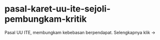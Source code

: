 # pasal-karet-uu-ite-sejoli-pembungkam-kritik
 Pasal UU ITE, membungkam kebebasan berpendapat. Selengkapnya klik ->
